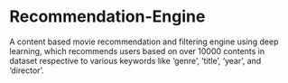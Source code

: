 # Recommendation-Engine
A content based movie recommendation and filtering engine using deep learning, which recommends users based on over 10000 contents in dataset respective to various keywords like ‘genre’, ‘title’, ‘year’, and ‘director’. 
